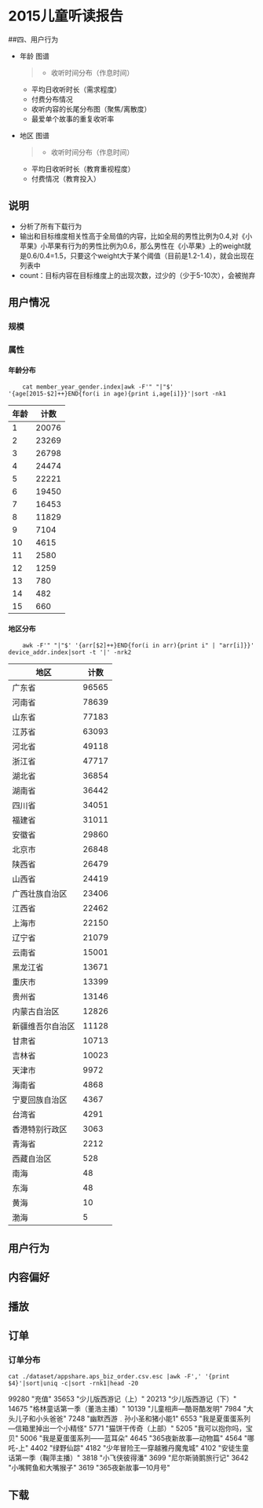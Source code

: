 # 2015儿童听读报告

##四、用户行为
* 年龄 图谱
    >* 收听时间分布（作息时间）
    * 平均日收听时长（需求程度）
    * 付费分布情况
    * 收听内容的长尾分布图（聚焦/离散度）
    * 最爱单个故事的重复收听率

* 地区 图谱
    >* 收听时间分布（作息时间）
    * 平均日收听时长（教育重视程度）
    * 付费情况（教育投入）

## 说明

* 分析了所有下载行为
* 输出和目标维度相关性高于全局值的内容，比如全局的男性比例为0.4,对《小苹果》小苹果有行为的男性比例为0.6，那么男性在《小苹果》上的weight就是0.6/0.4=1.5，只要这个weight大于某个阈值（目前是1.2-1.4），就会出现在列表中
* count：目标内容在目标维度上的出现次数，过少的（少于5-10次），会被抛弃

## 用户情况
### 规模
### 属性
#### 年龄分布

        cat member_year_gender.index|awk -F'" "|"$' '{age[2015-$2]++}END{for(i in age){print i,age[i]}}'|sort -nk1

年龄|计数
---|---
1 | 20076
2 | 23269
3 | 26798
4 | 24474
5 | 22221
6 | 19450
7 | 16453
8 | 11829
9 | 7104
10 | 4615
11 | 2580
12 | 1259
13 | 780
14 | 482
15 | 660

#### 地区分布

        awk -F'" "|"$' '{arr[$2]++}END{for(i in arr){print i" | "arr[i]}}' device_addr.index|sort -t '|' -nrk2

地区|计数
---|---
广东省 | 96565
河南省 | 78639
山东省 | 77183
江苏省 | 63093
河北省 | 49118
浙江省 | 47717
湖北省 | 36854
湖南省 | 36442
四川省 | 34051
福建省 | 31011
安徽省 | 29860
北京市 | 26848
陕西省 | 26479
山西省 | 24419
广西壮族自治区 | 23406
江西省 | 22462
上海市 | 22150
辽宁省 | 21079
云南省 | 15001
黑龙江省 | 13671
重庆市 | 13399
贵州省 | 13146
内蒙古自治区 | 12826
新疆维吾尔自治区 | 11128
甘肃省 | 10713
吉林省 | 10023
天津市 | 9972
海南省 | 4868
宁夏回族自治区 | 4367
台湾省 | 4291
香港特别行政区 | 3063
青海省 | 2212
西藏自治区 | 528
南海 | 48
东海 | 48
黄海 | 10
渤海 | 5

## 用户行为

## 内容偏好

## 播放

## 订单

### 订单分布

    cat ./dataset/appshare.aps_biz_order.csv.esc |awk -F',' '{print $4}'|sort|uniq -c|sort -rnk1|head -20

  99280 "充值"
  35653 "少儿版西游记（上）"
  20213 "少儿版西游记（下）"
  14675 "格林童话第一季（董浩主播）"
  10139 "儿童相声—酷哥酷发明"
   7984 "大头儿子和小头爸爸"
   7248 "幽默西游﹒孙小圣和猪小能1"
   6553 "我是夏蛋蛋系列—信箱里掉出一个小精怪"
   5771 "猫饼干传奇（上部）"
   5205 "我可以抱你吗，宝贝"
   5006 "我是夏蛋蛋系列——蓝耳朵"
   4645 "365夜新故事—动物篇"
   4564 "哪吒-上"
   4402 "绿野仙踪"
   4182 "少年冒险王—穿越雅丹魔鬼城"
   4102 "安徒生童话第一季（鞠萍主播）"
   3818 "小飞侠彼得潘"
   3699 "尼尔斯骑鹅旅行记"
   3642 "小嘴鳄鱼和大嘴猴子"
   3619 "365夜新故事—10月号"

## 下载
